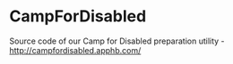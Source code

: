 CampForDisabled
===============

Source code of our Camp for Disabled preparation utility - http://campfordisabled.apphb.com/
